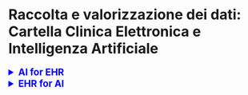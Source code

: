 # Raccolta e valorizzazione dei dati: Cartella Clinica Elettronica e Intelligenza Artificiale

<details>
  <summary style="font-size: 14pt; font-weight: bold; color: blue;">AI for EHR</summary> 
  
- Miglioramento qualità dei dati (Programmazione logica)
- Supporto ai clinici per estrazione dati strutturati da testi
- Acquisizione dati da cartaceo
- Anomalie prescrittive
- Outliers
- Decision support systems
- knowledge graph
- process mining
- risk prediction

</details>

<details>
  <summary style="font-size: 14pt; font-weight: bold; color: blue;">EHR for AI</summary> 

- cohort selection for clinical trial
- dati per addestramento modelli
- dati per ricerca

</details>